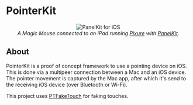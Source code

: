 # PointerKit 

<p align="center">
<img src="readme-resources/PointerKit.gif" style="max-height: 4480px;" alt="PanelKit for iOS">
<br>
<i>A Magic Mouse connected to an iPad running <a href="https://itunes.apple.com/us/app/pixure-professional-pixel-art-studio/id893400841?mt=8">Pixure</a> with <a href="https://github.com/louisdh/panelkit">PanelKit</a>.</i>
</p>


## About
PointerKit is a proof of concept framework to use a pointing device on iOS. This is done via a multipeer connection between a Mac and an iOS device. The pointer movement is captured by the Mac app, after which it's send to the receiving iOS device (over Bluetooth or Wi-Fi).

This project uses [PTFakeTouch](https://github.com/PugaTang/PTFakeTouch) for faking touches.


